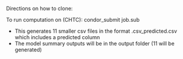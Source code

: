 Directions on how to clone:

To run computation on (CHTC): condor_submit job.sub
- This generates 11 smaller csv files in the format <airline>.csv_predicted.csv which includes a predicted column
- The model summary outputs will be in the output folder (11 will be generated)
